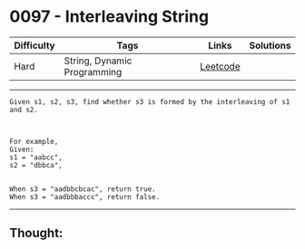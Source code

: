 # 0097 - Interleaving String

Difficulty  | Tags | Links | Solutions
----------- | ---- | ----- | -----
Hard | String, Dynamic Programming | [Leetcode](https://leetcode.com/problems/interleaving-string/description/) |


-----------

```
Given s1, s2, s3, find whether s3 is formed by the interleaving of s1 and s2.



For example,
Given:
s1 = "aabcc",
s2 = "dbbca",


When s3 = "aadbbcbcac", return true.
When s3 = "aadbbbaccc", return false.
```

-----------

## Thought:
